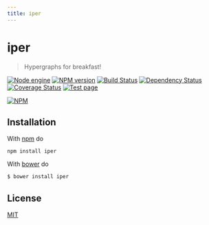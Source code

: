 ```yaml
---
title: iper
---
```

# iper

> Hypergraphs for breakfast!

[![Node engine](https://img.shields.io/node/v/iper.svg)](https://nodejs.org/en/) [![NPM version](https://badge.fury.io/js/iper.png)](http://badge.fury.io/js/iper) [![Build Status](https://travis-ci.org/fibo/iper.png?branch=master)](https://travis-ci.org/fibo/iper?branch=master) [![Dependency Status](https://gemnasium.com/fibo/iper.png)](https://gemnasium.com/fibo/iper) [![Coverage Status](https://coveralls.io/repos/fibo/iper/badge.svg?branch=master)](https://coveralls.io/r/fibo/iper?branch=master) [![Test page](https://img.shields.io/badge/test-page-blue.svg)](http://g14n.info/iper/test)

[![NPM](https://nodei.co/npm-dl/iper.png)](https://nodei.co/npm-dl/iper/)

## Installation

With [npm](https://npmjs.org/) do

```
npm install iper
```

With [bower](http://bower.io/) do

```bash
$ bower install iper
```

## License

[MIT](http://www.g14n.info/mit-license)

